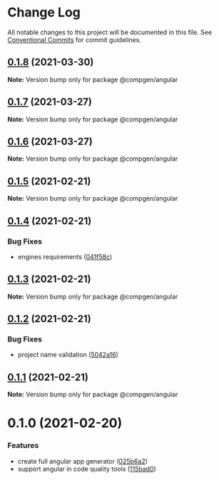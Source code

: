 # Change Log

All notable changes to this project will be documented in this file.
See [Conventional Commits](https://conventionalcommits.org) for commit guidelines.

## [0.1.8](https://github.com/developer239/compgen/compare/@compgen/angular@0.1.7...@compgen/angular@0.1.8) (2021-03-30)

**Note:** Version bump only for package @compgen/angular





## [0.1.7](https://github.com/developer239/compgen/compare/@compgen/angular@0.1.6...@compgen/angular@0.1.7) (2021-03-27)

**Note:** Version bump only for package @compgen/angular





## [0.1.6](https://github.com/developer239/compgen/compare/@compgen/angular@0.1.5...@compgen/angular@0.1.6) (2021-03-27)

**Note:** Version bump only for package @compgen/angular





## [0.1.5](https://github.com/developer239/compgen/compare/@compgen/angular@0.1.4...@compgen/angular@0.1.5) (2021-02-21)

**Note:** Version bump only for package @compgen/angular





## [0.1.4](https://github.com/developer239/compgen/compare/@compgen/angular@0.1.3...@compgen/angular@0.1.4) (2021-02-21)


### Bug Fixes

* engines requirements ([041f58c](https://github.com/developer239/compgen/commit/041f58cffca7b9db89515ed7e2d77535750cedd6))





## [0.1.3](https://github.com/developer239/compgen/compare/@compgen/angular@0.1.2...@compgen/angular@0.1.3) (2021-02-21)

**Note:** Version bump only for package @compgen/angular





## [0.1.2](https://github.com/developer239/compgen/compare/@compgen/angular@0.1.1...@compgen/angular@0.1.2) (2021-02-21)


### Bug Fixes

* project name validation ([5042a16](https://github.com/developer239/compgen/commit/5042a16aca6f8256be2fdc72ea8488a8a6f109f5))





## [0.1.1](https://github.com/developer239/compgen/compare/@compgen/angular@0.1.0...@compgen/angular@0.1.1) (2021-02-21)

**Note:** Version bump only for package @compgen/angular





# 0.1.0 (2021-02-20)


### Features

* create full angular app generator ([025b6a2](https://github.com/developer239/compgen/commit/025b6a2c22a11f0c4f63c7c424a13d6c12da4c8c))
* support angular in code quality tools ([115bad0](https://github.com/developer239/compgen/commit/115bad0e04e490152dcf57341ae2a3c6112f6e2d))
